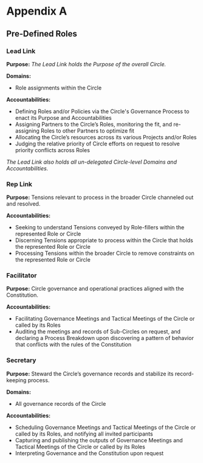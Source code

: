 # **Appendix A**

## Pre-Defined Roles


### Lead Link

**Purpose:**
_The Lead Link holds the Purpose of the overall Circle._

**Domains:**

- Role assignments within the Circle

**Accountabilities:**

- Defining Roles and/or Policies via the Circle's Governance Process to enact its Purpose and Accountabilities
- Assigning Partners to the Circle’s Roles, monitoring the fit, and re-assigning Roles to other Partners to optimize fit
- Allocating the Circle’s resources across its various Projects and/or Roles
- Judging the relative priority of Circle efforts on request to resolve priority conflicts across Roles

_The Lead Link also holds all un-delegated Circle-level Domains and Accountabilities._


### Rep Link

**Purpose:**
Tensions relevant to process in the broader Circle channeled out and resolved.

**Accountabilities:**

- Seeking to understand Tensions conveyed by Role-fillers within the represented Role or Circle
- Discerning Tensions appropriate to process within the Circle that holds the represented Role or Circle
- Processing Tensions within the broader Circle to remove constraints on the represented Role or Circle


### Facilitator

**Purpose:** Circle governance and operational practices aligned with the Constitution.

**Accountabilities:**

- Facilitating Governance Meetings and Tactical Meetings of the Circle or called by its Roles
- Auditing the meetings and records of Sub-Circles on request, and declaring a Process Breakdown upon discovering a pattern of behavior that conflicts with the rules of the Constitution


### Secretary

**Purpose:** Steward the Circle’s governance records and stabilize its record-keeping process.

**Domains:**

- All governance records of the Circle

**Accountabilities:**

- Scheduling Governance Meetings and Tactical Meetings of the Circle or called by its Roles, and notifying all invited participants
- Capturing and publishing the outputs of Governance Meetings and Tactical Meetings of the Circle or called by its Roles
- Interpreting Governance and the Constitution upon request
